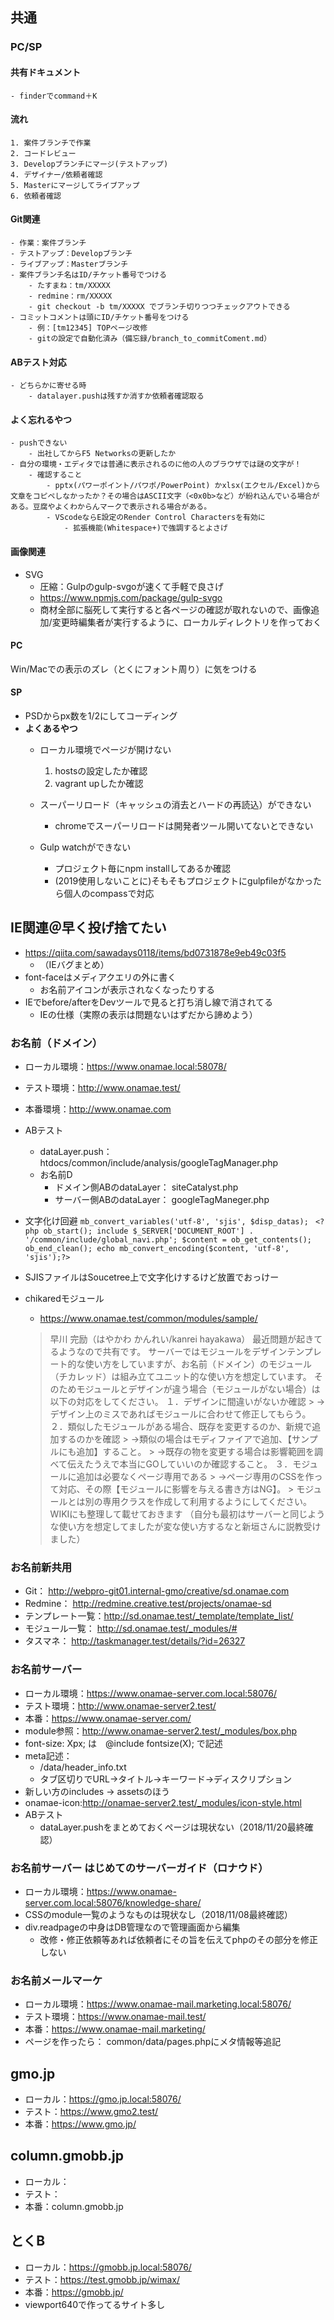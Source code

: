 ## 共通
### PC/SP
#### 共有ドキュメント
	- finderでcommand＋K

#### 流れ
	1. 案件ブランチで作業
	2. コードレビュー
	3. Developブランチにマージ(テストアップ)
	4. デザイナー/依頼者確認
	5. Masterにマージしてライブアップ
	6. 依頼者確認

#### Git関連
	- 作業：案件ブランチ
	- テストアップ：Developブランチ
	- ライブアップ：Masterブランチ
	- 案件ブランチ名はID/チケット番号でつける
		- たすまね：tm/XXXXX
		- redmine：rm/XXXXX
		- git checkout -b tm/XXXXX でブランチ切りつつチェックアウトできる
	- コミットコメントは頭にID/チケット番号をつける
		- 例：[tm12345] TOPページ改修
		- gitの設定で自動化済み（備忘録/branch_to_commitComent.md）

#### ABテスト対応
	- どちらかに寄せる時
		- datalayer.pushは残すか消すか依頼者確認取る

#### **よく忘れるやつ**
	- pushできない
		- 出社してからF5 Networksの更新したか
	- 自分の環境・エディタでは普通に表示されるのに他の人のブラウザでは謎の文字が！
		- 確認すること
			- pptx(パワーポイント/パワポ/PowerPoint) かxlsx(エクセル/Excel)から文章をコピペしなかったか？その場合はASCII文字（<0x0b>など）が紛れ込んでいる場合がある。豆腐やよくわからんマークで表示される場合がある。
			- VScodeならE設定のRender Control Charactersを有効に
				- 拡張機能(Whitespace+)で強調するとよさげ

#### 画像関連
- SVG
	- 圧縮：Gulpのgulp-svgoが速くて手軽で良さげ
	- https://www.npmjs.com/package/gulp-svgo
	- 商材全部に脳死して実行すると各ページの確認が取れないので、画像追加/変更時編集者が実行するように、ローカルディレクトリを作っておく

#### PC
Win/Macでの表示のズレ（とくにフォント周り）に気をつける

#### SP
- PSDからpx数を1/2にしてコーディング
- **よくあるやつ**
	- ローカル環境でページが開けない
		1. hostsの設定したか確認
		2. vagrant upしたか確認

	- スーパーリロード（キャッシュの消去とハードの再読込）ができない
		- chromeでスーパーリロードは開発者ツール開いてないとできない
	- Gulp watchができない
		- プロジェクト毎にnpm installしてあるか確認
		- (2019使用しないことに)そもそもプロジェクトにgulpfileがなかったら個人のcompassで対応

## IE関連＠早く投げ捨てたい
- https://qiita.com/sawadays0118/items/bd0731878e9eb49c03f5
	- （IEバグまとめ）
- font-faceはメディアクエリの外に書く
	- お名前アイコンが表示されなくなったりする
- IEでbefore/afterをDevツールで見ると打ち消し線で消されてる
	- IEの仕様（実際の表示は問題ないはずだから諦めよう）

### お名前（ドメイン）
- ローカル環境：https://www.onamae.local:58078/
- テスト環境：http://www.onamae.test/
- 本番環境：http://www.onamae.com
- ABテスト
	- dataLayer.push：htdocs/common/include/analysis/googleTagManager.php
	- お名前D
		- ドメイン側ABのdataLayer： siteCatalyst.php
		- サーバー側ABのdataLayer： googleTagManeger.php
- 文字化け回避
```mb_convert_variables('utf-8', 'sjis', $disp_datas); ```
```<?php ob_start(); include $_SERVER['DOCUMENT_ROOT'] . '/common/include/global_navi.php'; $content = ob_get_contents(); ob_end_clean(); echo mb_convert_encoding($content, 'utf-8', 'sjis');?>```

- SJISファイルはSoucetree上で文字化けするけど放置でおっけー
- chikaredモジュール
	- https://www.onamae.test/common/modules/sample/
	> 早川 完励（はやかわ かんれい/kanrei hayakawa）
	> 最近問題が起きてるようなので共有です。
	> サーバーではモジュールをデザインテンプレート的な使い方をしていますが、お名前（ドメイン）のモジュール（チカレッド）は組み立てユニット的な使い方を想定しています。
	> そのためモジュールとデザインが違う場合（モジュールがない場合）は以下の対応をしてください。
	> １．デザインに間違いがないか確認
		> →デザイン上のミスであればモジュールに合わせて修正してもらう。
	>２．類似したモジュールがある場合、既存を変更するのか、新規で追加するのかを確認
		> →類似の場合はモディファイアで追加、【サンプルにも追加】すること。
		> →既存の物を変更する場合は影響範囲を調べて伝えたうえで本当にGOしていいのか確認すること。
	> ３．モジュールに追加は必要なくページ専用である
		> →ページ専用のCSSを作って対応、その際【モジュールに影響を与える書き方はNG】。
		> モジュールとは別の専用クラスを作成して利用するようにしてください。
	> WIKIにも整理して載せておきます
	> （自分も最初はサーバーと同じような使い方を想定してましたが変な使い方するなと新垣さんに説教受けました）



### お名前新共用
- Git： http://webpro-git01.internal-gmo/creative/sd.onamae.com
- Redmine： http://redmine.creative.test/projects/onamae-sd
- テンプレート一覧：http://sd.onamae.test/_template/template_list/
- モジュール一覧： http://sd.onamae.test/_modules/#
- タスマネ： http://taskmanager.test/details/?id=26327


### お名前サーバー
- ローカル環境：https://www.onamae-server.com.local:58076/
- テスト環境：http://www.onamae-server2.test/
- 本番：https://www.onamae-server.com/
- module参照：http://www.onamae-server2.test/_modules/box.php
- font-size: Xpx; は　@include fontsize(X); で記述
- meta記述：
	- /data/header_info.txt
	- タブ区切りでURL→タイトル→キーワード→ディスクリプション
- 新しい方のincludes -> assetsのほう
- onamae-icon:http://onamae-server2.test/_modules/icon-style.html
- ABテスト
	- dataLayer.pushをまとめておくページは現状ない（2018/11/20最終確認）

### お名前サーバー はじめてのサーバーガイド（ロナウド）
- ローカル環境：https://www.onamae-server.com.local:58076/knowledge-share/
- CSSのmodule一覧のようなものは現状なし（2018/11/08最終確認）
- div.readpageの中身はDB管理なので管理画面から編集
	- 改修・修正依頼等あれば依頼者にその旨を伝えてphpのその部分を修正しない

### お名前メールマーケ
- ローカル環境：https://www.onamae-mail.marketing.local:58076/
- テスト環境：https://www.onamae-mail.test/
- 本番：https://www.onamae-mail.marketing/
- ページを作ったら： common/data/pages.phpにメタ情報等追記


## gmo.jp
- ローカル：https://gmo.jp.local:58076/
- テスト：https://www.gmo2.test/
- 本番：https://www.gmo.jp/

## column.gmobb.jp
- ローカル：
- テスト：
- 本番：column.gmobb.jp


## とくB
- ローカル：https://gmobb.jp.local:58076/
- テスト：https://test.gmobb.jp/wimax/
- 本番：https://gmobb.jp/
- viewport640で作ってるサイト多し